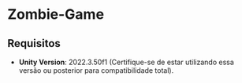 # Zombie-Game

## Requisitos

- **Unity Version**: 2022.3.50f1 (Certifique-se de estar utilizando essa versão ou posterior para compatibilidade total).

